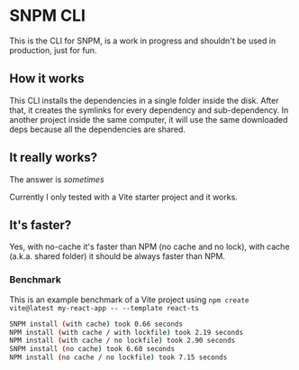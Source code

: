 # SNPM CLI
This is the CLI for SNPM, is a work in progress and shouldn't be used in production, just for fun.

## How it works

This CLI installs the dependencies in a single folder inside the disk. After that, it creates the symlinks for every dependency and sub-dependency.
In another project inside the same computer, it will use the same downloaded deps because all the dependencies are shared.

## It really works?
The answer is *sometimes*

Currently I only tested with a Vite starter project and it works.

## It's faster?
Yes, with no-cache it's faster than NPM (no cache and no lock), with cache (a.k.a. shared folder) it should be always faster than NPM.

### Benchmark
This is an example benchmark of a Vite project using `npm create vite@latest my-react-app -- --template react-ts`

```bash
SNPM install (with cache) took 0.66 seconds
NPM install (with cache / with lockfile) took 2.19 seconds
NPM install (with cache / no lockfile) took 2.90 seconds
SNPM install (no cache) took 6.60 seconds
NPM install (no cache / no lockfile) took 7.15 seconds
```
